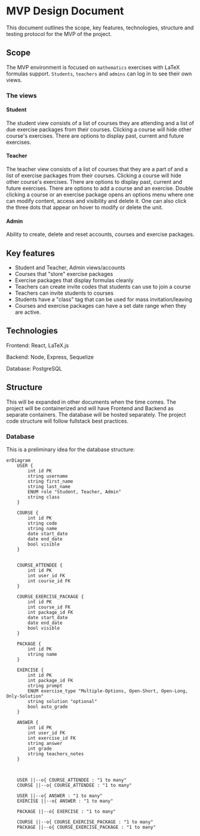# MVP Design Document
This document outlines the scope, key features, technologies, structure and testing protocol for the MVP of the project.

## Scope
The MVP environment is focused on `mathematics` exercises with LaTeX formulas support. `Students`, `teachers` and `admins` can log in to see their own views.

### The views
#### Student
The student view consists of a list of courses they are attending and a list of due exercise packages from their courses.
Clicking a course will hide other course's exercises. There are options to display past, current and future exercises.

#### Teacher
The teacher view consists of a list of courses that they are a part of and a list of exercise packages from their courses.
Clicking a course will hide other course's exercises.
There are options to display past, current and future exercises.
There are options to add a course and an exercise.
Double clicking a course or an exercise package opens an options menu where one can modify content, access and visibility and delete it.
One can also click the three dots that appear on hover to modify or delete the unit.

#### Admin
Ability to create, delete and reset accounts, courses and exercise packages.


## Key features
- Student and Teacher, Admin views/accounts
- Courses that "store" exercise packages
- Exercise packages that display formulas cleanly
- Teachers can create invite codes that students can use to join a course
- Teachers can invite students to courses
- Students have a "class" tag that can be used for mass invitation/leaving
- Courses and exercise packages can have a set date range when they are active.



## Technologies
Frontend: React, LaTeX.js

Backend: Node, Express, Sequelize

Database: PostgreSQL



## Structure
This will be expanded in other documents when the time comes.
The project will be containerized and will have Frontend and Backend as separate containers. The database will be hosted separately.
The project code structure will follow fullstack best practices.
### Database
This is a preliminary idea for the database structure:
```mermaid
erDiagram
    USER {
        int id PK
        string username
        string first_name
        string last_name
        ENUM role "Student, Teacher, Admin"
        string class
    }

    COURSE {
        int id PK
        string code
        string name
        date start_date
        date end_date
        bool visible
    }


    COURSE_ATTENDEE {
        int id PK
        int user_id FK
        int course_id FK
    }

    COURSE_EXERCISE_PACKAGE {
        int id PK
        int course_id FK
        int package_id FK
        date start_date
        date end_date
        bool visible
    }

    PACKAGE {
        int id PK
        string name
    }

    EXERCISE {
        int id PK
        int package_id FK
        string prompt
        ENUM exercise_type "Multiple-Options, Open-Short, Open-Long, Only-Solution"
        string solution "optional"
        bool auto_grade
    }

    ANSWER {
        int id PK
        int user_id FK
        int exercise_id FK
        string answer
        int grade
        string teachers_notes
    }



    USER ||--o{ COURSE_ATTENDEE : "1 to many"
    COURSE ||--o{ COURSE_ATTENDEE : "1 to many"

    USER ||--o{ ANSWER : "1 to many"
    EXERCISE ||--o{ ANSWER : "1 to many"

    PACKAGE ||--o{ EXERCISE : "1 to many"

    COURSE ||--o{ COURSE_EXERCISE_PACKAGE : "1 to many"
    PACKAGE ||--o{ COURSE_EXERCISE_PACKAGE : "1 to many"
```




[//]: # (
User:
id: int
username: string
first_name: string
last_name: string
role: ENUM[Student, Teacher, Admin])

[//]: # (
Package:
id: int
name: string)

[//]: # (
exercise:
id: int
package_id: id[Package]
prompt: string
exercise_type: ENUM[Multiple-Options,Open-Short,Open-Long,Only-Solution]
solution: string [optional]
auto_grade: bool)

[//]: # (
Course:
id: int
code: string
name: string
start_date: date
end_date: date
visible: bool)

[//]: # (
Course_Attendies:
id: int
user_id: id[User])

[//]: # (
Course_Exercise_package:
id: int
course_id: id[Course]
package_id: id[Package]
start_date: date
end_date: date
visible: bool)

[//]: # (
Answer:
id: int
user_id: id[User]
exercise_id: id[Exercise]
answer: answer)
